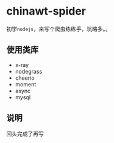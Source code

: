 # chinawt-spider 

初学`nodejs`，来写个爬虫练练手，坑略多。。

## 使用类库

- x-ray
- nodegrass
- cheerio
- moment
- async
- mysql

## 说明

回头完成了再写